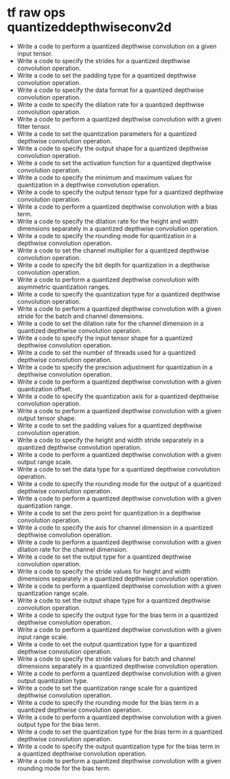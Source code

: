 # tf raw ops quantizeddepthwiseconv2d

- Write a code to perform a quantized depthwise convolution on a given input tensor.
- Write a code to specify the strides for a quantized depthwise convolution operation.
- Write a code to set the padding type for a quantized depthwise convolution operation.
- Write a code to specify the data format for a quantized depthwise convolution operation.
- Write a code to specify the dilation rate for a quantized depthwise convolution operation.
- Write a code to perform a quantized depthwise convolution with a given filter tensor.
- Write a code to set the quantization parameters for a quantized depthwise convolution operation.
- Write a code to specify the output shape for a quantized depthwise convolution operation.
- Write a code to set the activation function for a quantized depthwise convolution operation.
- Write a code to specify the minimum and maximum values for quantization in a depthwise convolution operation.
- Write a code to specify the output tensor type for a quantized depthwise convolution operation.
- Write a code to perform a quantized depthwise convolution with a bias term.
- Write a code to specify the dilation rate for the height and width dimensions separately in a quantized depthwise convolution operation.
- Write a code to specify the rounding mode for quantization in a depthwise convolution operation.
- Write a code to set the channel multiplier for a quantized depthwise convolution operation.
- Write a code to specify the bit depth for quantization in a depthwise convolution operation.
- Write a code to perform a quantized depthwise convolution with asymmetric quantization ranges.
- Write a code to specify the quantization type for a quantized depthwise convolution operation.
- Write a code to perform a quantized depthwise convolution with a given stride for the batch and channel dimensions.
- Write a code to set the dilation rate for the channel dimension in a quantized depthwise convolution operation.
- Write a code to specify the input tensor shape for a quantized depthwise convolution operation.
- Write a code to set the number of threads used for a quantized depthwise convolution operation.
- Write a code to specify the precision adjustment for quantization in a depthwise convolution operation.
- Write a code to perform a quantized depthwise convolution with a given quantization offset.
- Write a code to specify the quantization axis for a quantized depthwise convolution operation.
- Write a code to perform a quantized depthwise convolution with a given output tensor shape.
- Write a code to set the padding values for a quantized depthwise convolution operation.
- Write a code to specify the height and width stride separately in a quantized depthwise convolution operation.
- Write a code to perform a quantized depthwise convolution with a given output range scale.
- Write a code to set the data type for a quantized depthwise convolution operation.
- Write a code to specify the rounding mode for the output of a quantized depthwise convolution operation.
- Write a code to perform a quantized depthwise convolution with a given quantization range.
- Write a code to set the zero point for quantization in a depthwise convolution operation.
- Write a code to specify the axis for channel dimension in a quantized depthwise convolution operation.
- Write a code to perform a quantized depthwise convolution with a given dilation rate for the channel dimension.
- Write a code to set the output type for a quantized depthwise convolution operation.
- Write a code to specify the stride values for height and width dimensions separately in a quantized depthwise convolution operation.
- Write a code to perform a quantized depthwise convolution with a given quantization range scale.
- Write a code to set the output shape type for a quantized depthwise convolution operation.
- Write a code to specify the output type for the bias term in a quantized depthwise convolution operation.
- Write a code to perform a quantized depthwise convolution with a given input range scale.
- Write a code to set the output quantization type for a quantized depthwise convolution operation.
- Write a code to specify the stride values for batch and channel dimensions separately in a quantized depthwise convolution operation.
- Write a code to perform a quantized depthwise convolution with a given output quantization type.
- Write a code to set the quantization range scale for a quantized depthwise convolution operation.
- Write a code to specify the rounding mode for the bias term in a quantized depthwise convolution operation.
- Write a code to perform a quantized depthwise convolution with a given output type for the bias term.
- Write a code to set the quantization type for the bias term in a quantized depthwise convolution operation.
- Write a code to specify the output quantization type for the bias term in a quantized depthwise convolution operation.
- Write a code to perform a quantized depthwise convolution with a given rounding mode for the bias term.